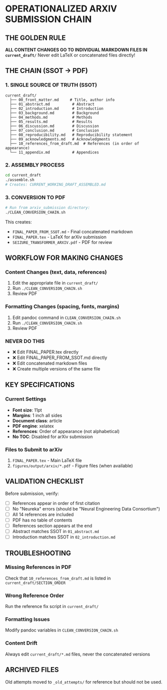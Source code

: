 # OPERATIONALIZED ARXIV SUBMISSION CHAIN

## THE GOLDEN RULE
**ALL CONTENT CHANGES GO TO INDIVIDUAL MARKDOWN FILES IN `current_draft/`**
Never edit LaTeX or concatenated files directly!

## THE CHAIN (SSOT → PDF)

### 1. SINGLE SOURCE OF TRUTH (SSOT)
```
current_draft/
  ├── 00_front_matter.md     # Title, author info
  ├── 01_abstract.md          # Abstract
  ├── 02_introduction.md      # Introduction
  ├── 03_background.md        # Background
  ├── 04_methods.md           # Methods
  ├── 05_results.md           # Results
  ├── 06_discussion.md        # Discussion
  ├── 07_conclusion.md        # Conclusion
  ├── 08_reproducibility.md   # Reproducibility statement
  ├── 09_acknowledgments.md   # Acknowledgments
  ├── 10_references_from_draft.md  # References (in order of appearance)
  └── 11_appendix.md          # Appendices
```

### 2. ASSEMBLY PROCESS
```bash
cd current_draft
./assemble.sh
# Creates: CURRENT_WORKING_DRAFT_ASSEMBLED.md
```

### 3. CONVERSION TO PDF
```bash
# Run from arxiv_submission directory:
./CLEAN_CONVERSION_CHAIN.sh
```

This creates:
- `FINAL_PAPER_FROM_SSOT.md` - Final concatenated markdown
- `FINAL_PAPER.tex` - LaTeX for arXiv submission
- `SEIZURE_TRANSFORMER_ARXIV.pdf` - PDF for review

## WORKFLOW FOR MAKING CHANGES

### Content Changes (text, data, references)
1. Edit the appropriate file in `current_draft/`
2. Run `./CLEAN_CONVERSION_CHAIN.sh`
3. Review PDF

### Formatting Changes (spacing, fonts, margins)
1. Edit pandoc command in `CLEAN_CONVERSION_CHAIN.sh`
2. Run `./CLEAN_CONVERSION_CHAIN.sh`
3. Review PDF

### NEVER DO THIS
- ❌ Edit FINAL_PAPER.tex directly
- ❌ Edit FINAL_PAPER_FROM_SSOT.md directly
- ❌ Edit concatenated markdown files
- ❌ Create multiple versions of the same file

## KEY SPECIFICATIONS

### Current Settings
- **Font size**: 11pt
- **Margins**: 1 inch all sides
- **Document class**: article
- **PDF engine**: xelatex
- **References**: Order of appearance (not alphabetical)
- **No TOC**: Disabled for arXiv submission

### Files to Submit to arXiv
1. `FINAL_PAPER.tex` - Main LaTeX file
2. `figures/output/arxiv/*.pdf` - Figure files (when available)

## VALIDATION CHECKLIST

Before submission, verify:
- [ ] References appear in order of first citation
- [ ] No "Neureka" errors (should be "Neural Engineering Data Consortium")
- [ ] All 14 references are included
- [ ] PDF has no table of contents
- [ ] References section appears at the end
- [ ] Abstract matches SSOT in `01_abstract.md`
- [ ] Introduction matches SSOT in `02_introduction.md`

## TROUBLESHOOTING

### Missing References in PDF
Check that `10_references_from_draft.md` is listed in `current_draft/SECTION_ORDER`

### Wrong Reference Order
Run the reference fix script in `current_draft/`

### Formatting Issues
Modify pandoc variables in `CLEAN_CONVERSION_CHAIN.sh`

### Content Drift
Always edit `current_draft/*.md` files, never the concatenated versions

## ARCHIVED FILES

Old attempts moved to `_old_attempts/` for reference but should not be used.